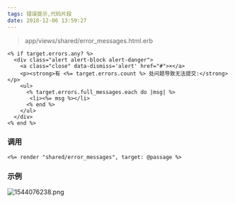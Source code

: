 ```yaml
---
tags: 错误提示,代码片段
date: 2018-12-06 13:59:27
---
```


> app/views/shared/error_messages.html.erb

```erb
<% if target.errors.any? %>
  <div class="alert alert-block alert-danger">
    <a class="close" data-dismiss='alert' href="#">×</a>
    <p><strong>有 <%= target.errors.count %> 处问题导致无法提交:</strong></p>
    <ul>
      <% target.errors.full_messages.each do |msg| %>
       <li><%= msg %></li>
      <% end %>
    </ul>
  </div>
<% end %>
```

### 调用

```erb
<%= render "shared/error_messages", target: @passage %>
```

### 示例

![1544076238.png](https://i.loli.net/2018/12/06/5c08bbf4b22f1.png?filename=1544076238.png)
